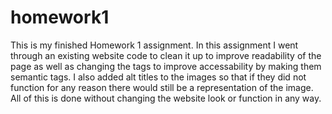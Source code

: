 # homework1

This is my finished Homework 1 assignment. In this assignment I went through an existing website code to clean it up to improve readability
of the page as well as changing the tags to improve accessability by making them semantic tags. I also added alt titles to the images
so that if they did not function for any reason there would still be a representation of the image. All of this is done without changing
the website look or function in any way.
